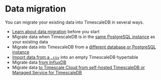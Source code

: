# Data migration
You can migrate your existing data into TimescaleDB in several ways.

*   [Learn about data migration][about-data-migration] before you start
*   Migrate data when TimescaleDB is in the [same PostgreSQL instance][same-db]
    as your existing data
*   Migrate data into TimescaleDB from a [different database or PostgreSQL
    instance][different-db]
*   [Import data from a `.csv`][import-data] into an empty TimescaleDB
    hypertable
*   Migrate data [from InfluxDB][outflux]
*   Migrate data [to Timescale Cloud from self-hosted TimescaleDB or Managed
    Service for TimescaleDB][mst-to-cloud]

[about-data-migration]: /how-to-guides/migrate-data/about-migrate-data/
[same-db]: /how-to-guides/migrate-data/same-db/
[different-db]: /how-to-guides/migrate-data/different-db/
[import-data]: /how-to-guides/migrate-data/import-csv/
[mst-to-cloud]: /cloud/:currentVersion:/migrate-to-cloud/
[outflux]: /how-to-guides/migrate-data/migrate-influxdb/
